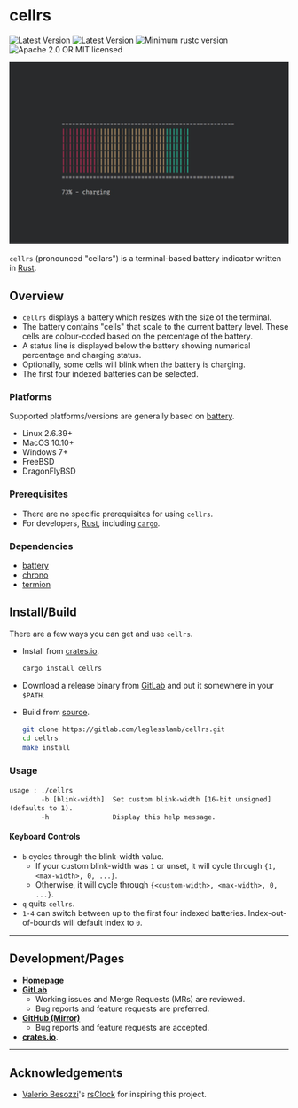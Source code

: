 # cellrs

[![Latest Version](https://img.shields.io/crates/v/cellrs.svg)](https://crates.io/crates/cellrs)
[![Latest Version](https://docs.rs/cellrs/badge.svg)](https://docs.rs/cellrs)
![Minimum rustc version](https://img.shields.io/badge/rustc-1.36+-yellow.svg)
![Apache 2.0 OR MIT licensed](https://img.shields.io/badge/license-MIT-blue.svg)

![Classic Screenshot](screenshots/classic.jpg)

`cellrs` (pronounced "cellars") is a terminal-based battery indicator written in [Rust](https://www.rust-lang.org/).

## Overview

- `cellrs` displays a battery which resizes with the size of the terminal.
- The battery contains "cells" that scale to the current battery level. These cells are colour-coded based on the percentage of the battery.
- A status line is displayed below the battery showing numerical percentage and charging status.
- Optionally, some cells will blink when the battery is charging.
- The first four indexed batteries can be selected.

### Platforms

Supported platforms/versions are generally based on [battery](https://crates.io/crates/battery).

- Linux 2.6.39+
- MacOS 10.10+
- Windows 7+
- FreeBSD
- DragonFlyBSD

### Prerequisites

- There are no specific prerequisites for using `cellrs`.
- For developers, [Rust](https://www.rust-lang.org/), including [`cargo`](https://github.com/rust-lang/cargo/).

### Dependencies

- [battery](https://crates.io/crates/battery)
- [chrono](https://crates.io/crates/chrono)
- [termion](https://crates.io/crates/termion)

## Install/Build

There are a few ways you can get and use `cellrs`.

- Install from [crates.io](https://crates.io/).

  ```sh
  cargo install cellrs
  ```

- Download a release binary from [GitLab](https://gitlab.com/leglesslamb/cellrs/-/releases) and put it somewhere in your `$PATH`.
- Build from [source](https://gitlab.com/leglesslamb/cellrs).

  ```sh
  git clone https://gitlab.com/leglesslamb/cellrs.git
  cd cellrs
  make install
  ```

### Usage

```help
usage : ./cellrs
        -b [blink-width]  Set custom blink-width [16-bit unsigned] (defaults to 1).
        -h                Display this help message.
```

#### Keyboard Controls

- `b` cycles through the blink-width value.
  - If your custom blink-width was `1` or unset, it will cycle through `{1, <max-width>, 0, ...}`.
  - Otherwise, it will cycle through `{<custom-width>, <max-width>, 0, ...}`.
- `q` quits `cellrs`.
- `1-4` can switch between up to the first four indexed batteries. Index-out-of-bounds will default index to `0`.

---

## Development/Pages

- [**Homepage**](https://leglesslamb.gitlab.io/post/cellrs)
- [**GitLab**](https://gitlab.com/leglesslamb/cellrs)
  - Working issues and Merge Requests (MRs) are reviewed.
  - Bug reports and feature requests are preferred.
- [**GitHub (Mirror)**](https://github.com/leglesslamb/cellrs)
  - Bug reports and feature requests are accepted.
- [**crates.io**](https://crates.io/crates/cellrs).

---

## Acknowledgements

- [Valerio Besozzi](https://github.com/valebes)'s [rsClock](https://github.com/valebes/rsClock) for inspiring this project.
